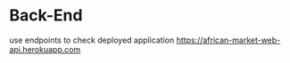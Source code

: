 # Back-End
use endpoints to check
deployed application
https://african-market-web-api.herokuapp.com

